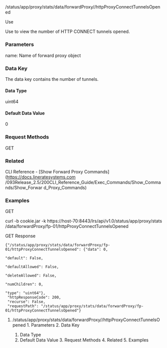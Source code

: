 ##
/status/app/proxy/stats/data/forwardProxy/<name>/httpProxyConnectTunnelsOpened

Use

Use to view the number of HTTP CONNECT tunnels opened.

### Parameters

name: Name of forward proxy object

### Data Key

The data key contains the number of tunnels.

#### Data Type

uint64

#### Default Data Value

0

### Request Methods

GET

### Related

CLI Reference - [Show Forward Proxy Commands](https://docs.lineratesystems.com
/093Release_2.5/200CLI_Reference_Guide/Exec_Commands/Show_Commands/Show_Forwar
d_Proxy_Commands)

### Examples

GET

curl -b cookie.jar -k https://host-70:8443/lrs/api/v1.0/status/app/proxy/stats
/data/forwardProxy/fp-01/httpProxyConnectTunnelsOpened

GET Response

    
    {"/status/app/proxy/stats/data/forwardProxy/fp-01/httpProxyConnectTunnelsOpened": {"data": 0,
                                                                                        "default": False,
                                                                                        "defaultAllowed": False,
                                                                                        "deleteAllowed": False,
                                                                                        "numChildren": 0,
                                                                                        "type": "uint64"},
     "httpResponseCode": 200,
     "recurse": False,
     "requestPath": "/status/app/proxy/stats/data/forwardProxy/fp-01/httpProxyConnectTunnelsOpened"}
    

  1. /status/app/proxy/stats/data/forwardProxy/<name>/httpProxyConnectTunnelsOpened
    1. Parameters
    2. Data Key
      1. Data Type
      2. Default Data Value
    3. Request Methods
    4. Related
    5. Examples

